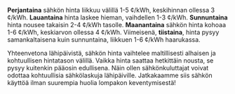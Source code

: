 **Perjantaina** sähkön hinta liikkuu välillä 1-5 ¢/kWh, keskihinnan ollessa 3 ¢/kWh. **Lauantaina** hinta laskee hieman, vaihdellen 1-3 ¢/kWh. **Sunnuntaina** hinta nousee takaisin 2-4 ¢/kWh tasolle. **Maanantaina** sähkön hinta kohoaa 1-6 ¢/kWh, keskiarvon ollessa 4 ¢/kWh. Viimeisenä, **tiistaina**, hinta pysyy samankaltaisena kuin sunnuntaina, liikkuen 1-6 ¢/kWh haarukassa.

Yhteenvetona lähipäivistä, sähkön hinta vaihtelee maltillisesti alhaisen ja kohtuullisen hintatason välillä. Vaikka hinta saattaa hetkittäin nousta, se pysyy kuitenkin pääosin edullisena. Näin ollen sähkönkuluttajat voivat odottaa kohtuullisia sähkölaskuja lähipäiville. Jatkakaamme siis sähkön käyttöä ilman suurempia huolia lompakon keventymisestä!